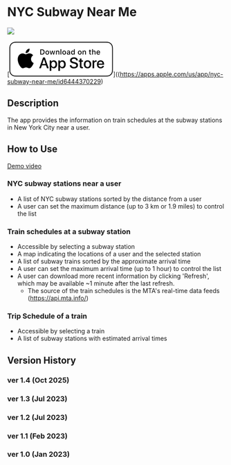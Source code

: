 # NYC Subway Near Me

<img src="./docs/assets/images/AppIcon_1-iOS-Default-1024x1024@1x.png" width=100>

[<img src="./docs/assets/images/App_Store_Badge.svg">]((https://apps.apple.com/us/app/nyc-subway-near-me/id6444370229)

## Description

The app provides the information on train schedules at the subway stations in New York City near a user.


## How to Use

[Demo video](https://studio.youtube.com/video/I7C8X6wQ4W4/edit)

### NYC subway stations near a user
  - A list of NYC subway stations sorted by the distance from a user
  - A user can set the maximum distance (up to 3 km or 1.9 miles) to control the list

### Train schedules at a subway station
  - Accessible by selecting a subway station
  - A map indicating the locations of a user and the selected station
  - A list of subway trains sorted by the approximate arrival time
  - A user can set the maximum arrival time (up to 1 hour) to control the list
  - A user can download more recent information by clicking 'Refresh', which may be available ~1 minute after the last refresh.
    * The source of the train schedules is the MTA's real-time data feeds (https://api.mta.info/)
  
### Trip Schedule of a train
  - Accessible by selecting a train
  - A list of subway stations with estimated arrival times

## Version History
### ver 1.4 (Oct 2025)
### ver 1.3 (Jul 2023)
### ver 1.2 (Jul 2023)
### ver 1.1 (Feb 2023)
### ver 1.0 (Jan 2023)

